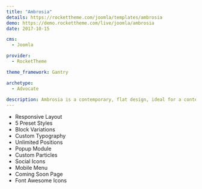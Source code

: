 ```yaml
---
title: "Ambrosia"
details: https://rockettheme.com/joomla/templates/ambrosia
demo: https://demo.rockettheme.com/live/joomla/ambrosia
date: 2017-10-15

cms: 
  - Joomla

provider: 
  - RocketTheme

theme_framework: Gantry

archetype:
  - Advocate
  
description: Ambrosia is a contemporary, flat design, ideal for a content-centric site that features high text volumes, such as for a Magazine or Newspaper. There is a collection of complementary typography to enhance and add sharpness to content elements.
---
```


* Responsive Layout
* 5 Preset Styles
* Block Variations
* Custom Typography
* Unlimited Positions
* Popup Module
* Custom Particles
* Social Icons
* Mobile Menu
* Coming Soon Page
* Font Awesome Icons	